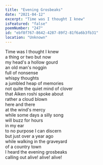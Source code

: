 ```yaml
---
title: "Evening Grosbeaks"
date: "2021-04-12"
excerpt: "Time was I thought I knew"
isFeatured: "false"
poemNumber: "247"
id: "ebf8f767-8642-4287-89f2-81f6a6b3fb31"
location: "Unknown"
---
```


Time was I thought I knew  
a thing or two but now  
my head's a hollow gourd  
an old man's noggin  
full of nonsense  
whispy thoughts  
a jumbled heap of memories  
not quite the quiet mind of clover  
that Aiken roshi spoke about  
rather a cloud blown  
here and there  
at the wind's mercy  
while some days a silly song  
will buzz for hours  
in my ear  
to no purpose I can discern  
but just over a year ago  
while walking in the graveyard  
of a country town  
I heard the evening grosbeaks  
calling out alive! alive! alive!
